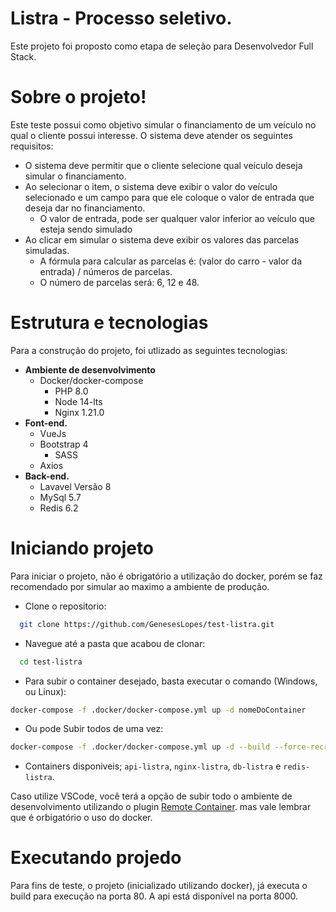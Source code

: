 # Listra - Processo seletivo.

Este projeto foi proposto como etapa de seleção para Desenvolvedor Full Stack.

# Sobre o projeto!

Este teste possui como objetivo simular o financiamento de um veículo no qual o cliente possui interesse. O sistema deve atender os seguintes requisitos: 

* O sistema deve permitir que o cliente selecione qual veículo deseja simular o financiamento.
* Ao selecionar o item, o sistema deve exibir o valor do veículo selecionado e um campo para que ele  coloque o valor de entrada que deseja dar no financiamento.
  * O valor de entrada, pode ser qualquer valor inferior ao veículo que esteja sendo simulado
* Ao clicar em simular o sistema deve exibir os valores das parcelas simuladas.
  * A fórmula para calcular as parcelas é: (valor do carro - valor da entrada) / números de parcelas.
  * O número de parcelas será: 6, 12 e 48.


# Estrutura e tecnologias
Para a construção do projeto, foi utlizado as seguintes tecnologias:

* **Ambiente de desenvolvimento**
    * Docker/docker-compose
        * PHP 8.0
        * Node 14-lts
        * Nginx 1.21.0
* **Font-end.**
    * VueJs
    * Bootstrap 4
        * SASS
    * Axios
* **Back-end.**
    * Lavavel Versão 8
    * MySql 5.7
    * Redis 6.2

# Iniciando projeto

Para iniciar o projeto, não é obrigatório a utilização do docker, porém se faz recomendado por simular ao maximo a ambiente de produção.

- Clone o repositorio:

```bash
  git clone https://github.com/GenesesLopes/test-listra.git
```

- Navegue até a pasta que acabou de clonar:

```bash
  cd test-listra
```

- Para subir o container desejado, basta executar o comando (Windows, ou Linux):

```sh
docker-compose -f .docker/docker-compose.yml up -d nomeDoContainer
```
- Ou pode Subir todos de uma vez: 
```sh
docker-compose -f .docker/docker-compose.yml up -d --build --force-recreate
```
- Containers disponiveis; `api-listra`, `nginx-listra`, `db-listra` e `redis-listra`.


Caso utilize VSCode, você terá a opção de subir todo o ambiente de desenvolvimento utilizando o plugin 
<a href="https://marketplace.visualstudio.com/items?itemName=ms-vscode-remote.remote-containers">Remote Container</a>. mas vale lembrar que é orbigatório o uso do docker.

# Executando projedo

Para fins de teste, o projeto (inicializado utilizando docker), já executa o build para execução na porta 80. A api está disponível na porta 8000.
